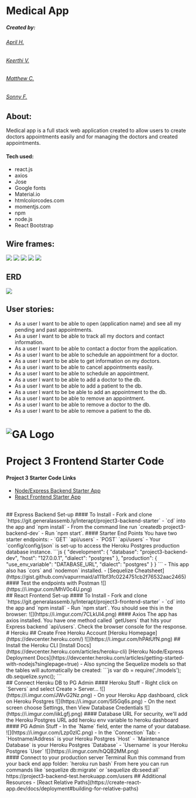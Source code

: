 # Medical App
##### Created by:
###### [April H.](https://git.generalassemb.ly/AprilHickman)
###### [Keerthi V.](https://git.generalassemb.ly/keerthi-vel)
###### [Matthew C.](https://git.generalassemb.ly/MCrawford)
###### [Sonny F.](https://git.generalassemb.ly/SonnyFishback)
## About:
Medical app is a full stack  web application created to allow users to create doctors appointments easily and for managing the  doctors and  created appointments.
#### Tech used:
- react.js
- axios
- Jose
- Google fonts
- Material.io
- htmlcolorcodes.com
- momentjs.com
- npm
- node.js
- React Bootstrap
## Wire frames:
<img src="src/images/appointments-wf.png"></img>
<img src="src/images/doctor-wf.jpg"></img>
<img src="src/images/doctors-wf.png"></img>
<img src="src/images/form-wf.png"></img>
<img src="src/images/navagation-wf.png"></img>
## ERD
<img src="src/images/ERD diagram.jpg"></img>
## User stories:
 - As a user I want to be able to open (application name) and see all my pending and past   appointments.
- As a user I want to be able to track all my doctors and contact information.
- As a user I want to be able to contact a doctor from the application.
- As a user I want to be able to schedule an appointment for a doctor.
- As a user I want to be able to get information on my doctors.
- As a user i want to be able to cancel appointments easily.
- As a user I want to be able to schedule an appointment.
- As a user I want to be able to add a doctor to the db.
- As a user I want to be able to add a patient to the db.
- As a user I want to be be able to add an appointment to the db.
- As a user I want to be able to remove an appointment.
- As a user I want to be able to remove a doctor to the db.
- As a user I want to be able to remove a patient to the db.
# ![GA Logo](https://ga-dash.s3.amazonaws.com/production/assets/logo-9f88ae6c9c3871690e33280fcf557f33.png) 
# Project 3 Frontend Starter Code
#### Project 3 Starter Code Links
- [Node/Express Backend Starter App](https://git.generalassemb.ly/Interapt/project3-backend-starter)
- [React Frontend Starter App](https://git.generalassemb.ly/Interapt/project3-frontend-starter)
<br>
## Express Backend Set-up
#### To Install
- Fork and clone `https://git.generalassemb.ly/Interapt/project3-backend-starter`
- `cd` into the app and `npm install`
- From the command line run `createdb project3-backend-dev`
- Run `npm start`. 
#### Starter End Points
You have two starter endpoints:
- `GET` `api/users`
- `POST` `api/users`
- Your `config/config/json` is set-up to access the Heroku Postgres production database instance.
```js
{
  "development": {
    "database": "project3-backend-dev",
    "host": "127.0.0.1",
    "dialect": "postgres"
  },
  "production": {
    "use_env_variable": "DATABASE_URL",
    "dialect": "postgres"
  }
}
```
- This app also has `cors` and `nodemon` installed.
- [Sequelize Cheatsheet](https://gist.github.com/vapurrmaid/a111bf3fc0224751cb2f76532aac2465)
#### Test the endpoints with Postman
![](https://i.imgur.com/MhV0c4U.png)
<br>
## React Frontend Set-up
#### To Install
- Fork and clone `https://git.generalassemb.ly/Interapt/project3-frontend-starter`
- `cd` into the app and `npm install`
- Run `npm start`. You should see this in the browser:
![](https://i.imgur.com/7CLkUI4.png)
#### Axios
The app has axios installed. You have one method called `getUsers` that hits your Express backend `api/users`. Check the browser console for the response.
<br>
# Heroku 
## Create Free Heroku Account
[Heroku Homepage](https://devcenter.heroku.com/)
![](https://i.imgur.com/hPAtUfN.png)
## Install the Heroku CLI
[Install Docs](https://devcenter.heroku.com/articles/heroku-cli)
[Heroku Node/Express Deployment Docs](https://devcenter.heroku.com/articles/getting-started-with-nodejs?singlepage=true)
- Also syncing the Sequelize models so that the tables will automatically be created:
```js
var db = require('./models');
db.sequelize.sync();
```
<br>
## Connect Heroku DB to PG Admin
#### Heroku Stuff
- Right click on `Servers` and select Create > Server...
![](https://i.imgur.com/JWvG2Nz.png)
- On your Heroku App dashboard, click on Heroku Postgres
![](https://i.imgur.com/5l5Gq6s.png)
- On the next screen choose Settings, then View Database Credentials
![](https://i.imgur.com/iikLgfj.png)
#### Database URL
For security, we'll add the Heroku Postgres URL add heroku env variable to heroku dashboard
#### PG Admin Stuff
- In the `Name` field, enter the name of your database.
![](https://i.imgur.com/Lzp0zlC.png)
- In the `Connection` Tab:
	- `Hostname/Address` is your Heroku Postgres `Host`
	- `Maintenance Database` is your Heroku Postgres `Database`
	- `Username` is your Heroku Postgres `User`
![](https://i.imgur.com/hQQB2MM.png)
<br>
#### Connect to your production server Terminal
Run this command from your back end app folder: `heroku run bash`
From here you can run commands like `sequelize db:migrate` or `sequelize db:seed:all`
https://project3-backend-test.herokuapp.com/users
## Additional Resources
- [React Relative Paths](https://create-react-app.dev/docs/deployment#building-for-relative-paths)